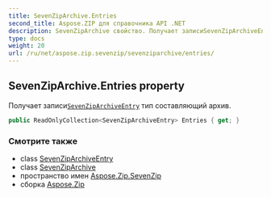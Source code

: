 ```yaml
---
title: SevenZipArchive.Entries
second_title: Aspose.ZIP для справочника API .NET
description: SevenZipArchive свойство. Получает записиSevenZipArchiveEntry тип составляющий архив.
type: docs
weight: 20
url: /ru/net/aspose.zip.sevenzip/sevenziparchive/entries/
---
```

## SevenZipArchive.Entries property

Получает записи[`SevenZipArchiveEntry`](../../sevenziparchiveentry/) тип составляющий архив.

```csharp
public ReadOnlyCollection<SevenZipArchiveEntry> Entries { get; }
```

### Смотрите также

* class [SevenZipArchiveEntry](../../sevenziparchiveentry/)
* class [SevenZipArchive](../)
* пространство имен [Aspose.Zip.SevenZip](../../sevenziparchive/)
* сборка [Aspose.Zip](../../../)


